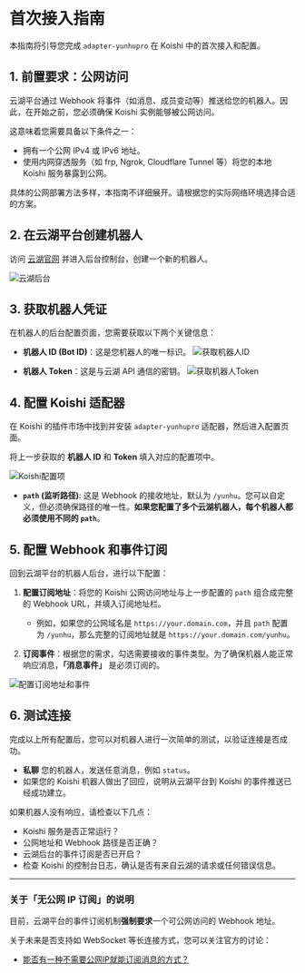 # 首次接入指南

本指南将引导您完成 `adapter-yunhupro` 在 Koishi 中的首次接入和配置。

## 1. 前置要求：公网访问

云湖平台通过 Webhook 将事件（如消息、成员变动等）推送给您的机器人。因此，在开始之前，您必须确保 Koishi 实例能够被公网访问。

这意味着您需要具备以下条件之一：

*   拥有一个公网 IPv4 或 IPv6 地址。
*   使用内网穿透服务（如 frp, Ngrok, Cloudflare Tunnel 等）将您的本地 Koishi 服务暴露到公网。

具体的公网部署方法多样，本指南不详细展开。请根据您的实际网络环境选择合适的方案。

## 2. 在云湖平台创建机器人

访问 [云湖官网](https://www.yhchat.com/) 并进入后台控制台，创建一个新的机器人。

![云湖后台](./../../assets/058e81af-eabf-44a8-9227-f023afd69711.png)

## 3. 获取机器人凭证

在机器人的后台配置页面，您需要获取以下两个关键信息：

*   **机器人 ID (Bot ID)**：这是您机器人的唯一标识。
    ![获取机器人ID](./../../assets/e2868162-f2e9-4142-a1b4-b6a7b676e28f.png)

*   **机器人 Token**：这是与云湖 API 通信的密钥。
    ![获取机器人Token](./../../assets/dee633e3-6d9b-4e5d-9438-a8c2c8501647.png)

## 4. 配置 Koishi 适配器

在 Koishi 的插件市场中找到并安装 `adapter-yunhupro` 适配器，然后进入配置页面。

将上一步获取的 **机器人 ID** 和 **Token** 填入对应的配置项中。

![Koishi配置项](./../../assets/b9b1f3af-cb0c-4401-a20c-97bb5af4ee3c.png)

*   **`path` (监听路径)**: 这是 Webhook 的接收地址，默认为 `/yunhu`。您可以自定义，但必须确保路径的唯一性。**如果您配置了多个云湖机器人，每个机器人都必须使用不同的 `path`**。

## 5. 配置 Webhook 和事件订阅

回到云湖平台的机器人后台，进行以下配置：

1.  **配置订阅地址**：将您的 Koishi 公网访问地址与上一步配置的 `path` 组合成完整的 Webhook URL，并填入订阅地址栏。
    *   例如，如果您的公网域名是 `https://your.domain.com`，并且 `path` 配置为 `/yunhu`，那么完整的订阅地址就是 `https://your.domain.com/yunhu`。

2.  **订阅事件**：根据您的需求，勾选需要接收的事件类型。为了确保机器人能正常响应消息，**「消息事件」** 是必须订阅的。

![配置订阅地址和事件](./../../assets/495cb157-5c28-4837-b736-40982172dd44.png)

## 6. 测试连接

完成以上所有配置后，您可以对机器人进行一次简单的测试，以验证连接是否成功。

*   **私聊** 您的机器人，发送任意消息，例如 `status`。
*   如果您的 Koishi 机器人做出了回应，说明从云湖平台到 Koishi 的事件推送已经成功建立。

如果机器人没有响应，请检查以下几点：
*   Koishi 服务是否正常运行？
*   公网地址和 Webhook 路径是否正确？
*   云湖后台的事件订阅是否已开启？
*   检查 Koishi 的控制台日志，确认是否有来自云湖的请求或任何错误信息。

---

### 关于「无公网 IP 订阅」的说明

目前，云湖平台的事件订阅机制**强制要求**一个可公网访问的 Webhook 地址。

关于未来是否支持如 WebSocket 等长连接方式，您可以关注官方的讨论：

*   [能否有一种不需要公网IP就能订阅消息的方式？](https://github.com/yhchat/bot-go-sdk/issues/1)
